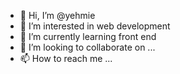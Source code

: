- 👋 Hi, I’m @yehmie
- 👀 I’m interested in web development
- 🌱 I’m currently learning front end
- 💞️ I’m looking to collaborate on ...
- 📫 How to reach me ...

<!---
yehmie/yehmie is a ✨ special ✨ repository because its `README.md` (this file) appears on your GitHub profile.
You can click the Preview link to take a look at your changes.
--->
